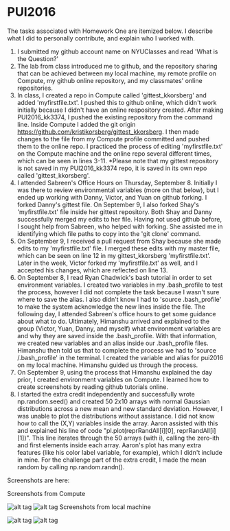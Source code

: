 # PUI2016

The tasks associated with Homework One are itemized below. I describe what I did to personally
contribute, and explain who I worked with.

1. I submitted my github account name on NYUClasses and read 'What is the Question?'
2. The lab from class introduced me to github, and the repository sharing that can be achieved
between my local machine, my remote profile on Compute, my github online repository, and my
classmates' online repositories. 
3. In class, I created a repo in Compute called 'gittest_kkorsberg' and added 'myfirstfile.txt'.
I pushed this to github online, which didn't work initially because I didn't have an online respository
created. After making PUI2016_kk3374, I pushed the existing repository from the command line. Inside 
Compute I added the git origin <https://github.com/kristikorsberg/gittest_kkorsberg>. I then made changes 
to the file from my Compute profile committed and pushed them to the online repo. I practiced the process 
of editing 'myfirstfile.txt' on the Compute machine and the online repo several different times, which 
can be seen in lines 3-11.
*Please note that my gittest repository is not saved in my PUI2016_kk3374 repo, it is saved in its own
repo called 'gittest_kkorsberg'. 
4. I attended Sabreen's Office Hours on Thursday, September 8. Initially I was there to review environmental
variables (more on that below), but I ended up working with Danny, Victor, and Yuan on github forking. I
forked Danny's gittest file. On September 9, I also forked Shay's 'myfirstfile.txt' file inside her
gittest repository. Both Shay and Danny successfully merged my edits to her file. 
Having not used github before, I sought help from Sabreen, who helped with forking. She assisted me in 
identifying which file paths to copy into the 'git clone' command. 
5. On September 9, I received a pull request from Shay because she made edits to my 'myfirstfile.txt' file.
I merged these edits with my master file, which can be seen on line 12 in my gittest_kkorsberg 'myfirstfile.txt'. 
Later in the week, Victor forked my 'myfirstfile.txt' as well, and I accepted his changes, which are reflected
on line 13. 
6. On September 8, I read Ryan Chadwick's bash tutorial in order to set environment variables. I created
two variables in my .bash_profile to test the process, however I did not complete the task because I wasn't 
sure where to save the alias. I also didn't know I had to 'source .bash_profile' to make the system 
acknowledge the new lines inside the file. The following day, I attended Sabreen's office hours to get some 
guidance about what to do. Ultimately, Himanshu arrived and explained to the group (Victor, Yuan, Danny, and 
myself) what environment variables are and why they are saved inside the .bash_profile. With that information, 
we created new variables and an alias inside our .bash_profile files. Himanshu then told us that to complete
the process we had to 'source /.bash_profile' in the terminal. I created the variable and alias for pui2016 
on my local machine. Himanshu guided us through the process. 
7. On September 9, using the process that Himanshu explained the day prior, I created environment 
variables on Compute. I learned how to create screenshots by reading github tutorials online. 
8. I started the extra credit independently and successfully wrote np.random.seed() and created 50 2x10 arrays
with normal Gaussian distributions across a new mean and new standard deviation. However, I was unable to plot 
the distributions without assistance. I did not know how to call the (X,Y) variables inside the array. Aaron 
assisted with this and explained his line of code "pl.plot(reprRandAll[i][0], reprRandAll[i][1])". This line
iterates through the 50 arrays (with i), calling the zero-ith and first elements inside each array. Aaron's
plot has many extra features (like his color label variable, for example), which I didn't include in mine. For 
the challenge part of the extra credit, I made the mean random by calling np.random.randn().

Screenshots are here:

Screenshots from Compute

![alt tag](https://cloud.githubusercontent.com/assets/22032802/18398300/33dbab2e-769a-11e6-96da-50d3c25f6ad6.png)
![alt tag](https://cloud.githubusercontent.com/assets/22032802/18398304/3606e44a-769a-11e6-8182-d6d960972a69.png)
Screenshots from local machine

![alt tag](https://cloud.githubusercontent.com/assets/22032802/18439326/dd1a17f4-78d2-11e6-88ff-f87b5a0da3e0.png)
![alt tag](https://cloud.githubusercontent.com/assets/22032802/18439419/43aca7ca-78d3-11e6-9e4b-ca9c40a4e1c1.png)
